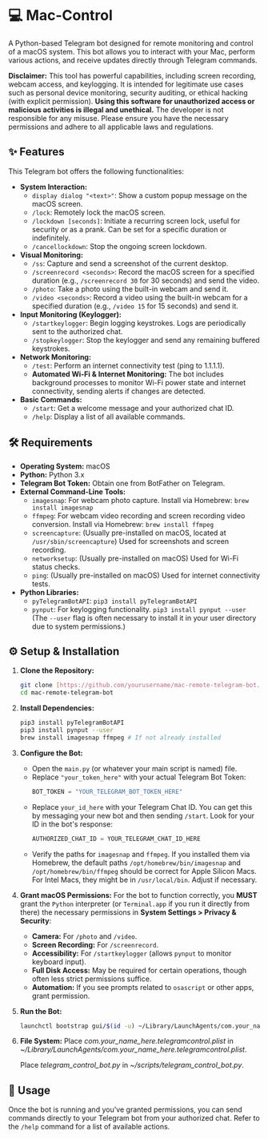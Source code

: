 # 💻 Mac-Control

A Python-based Telegram bot designed for remote monitoring and control of a macOS system. This bot allows you to interact with your Mac, perform various actions, and receive updates directly through Telegram commands.

**Disclaimer:** This tool has powerful capabilities, including screen recording, webcam access, and keylogging. It is intended for legitimate use cases such as personal device monitoring, security auditing, or ethical hacking (with explicit permission). **Using this software for unauthorized access or malicious activities is illegal and unethical.** The developer is not responsible for any misuse. Please ensure you have the necessary permissions and adhere to all applicable laws and regulations.

## ✨ Features

This Telegram bot offers the following functionalities:

* **System Interaction:**
    * `display dialog "<text>"`: Show a custom popup message on the macOS screen.
    * `/lock`: Remotely lock the macOS screen.
    * `/lockdown [seconds]`: Initiate a recurring screen lock, useful for security or as a prank. Can be set for a specific duration or indefinitely.
    * `/cancellockdown`: Stop the ongoing screen lockdown.
* **Visual Monitoring:**
    * `/ss`: Capture and send a screenshot of the current desktop.
    * `/screenrecord <seconds>`: Record the macOS screen for a specified duration (e.g., `/screenrecord 30` for 30 seconds) and send the video.
    * `/photo`: Take a photo using the built-in webcam and send it.
    * `/video <seconds>`: Record a video using the built-in webcam for a specified duration (e.g., `/video 15` for 15 seconds) and send it.
* **Input Monitoring (Keylogger):**
    * `/startkeylogger`: Begin logging keystrokes. Logs are periodically sent to the authorized chat.
    * `/stopkeylogger`: Stop the keylogger and send any remaining buffered keystrokes.
* **Network Monitoring:**
    * `/test`: Perform an internet connectivity test (ping to 1.1.1.1).
    * **Automated Wi-Fi & Internet Monitoring:** The bot includes background processes to monitor Wi-Fi power state and internet connectivity, sending alerts if changes are detected.
* **Basic Commands:**
    * `/start`: Get a welcome message and your authorized chat ID.
    * `/help`: Display a list of all available commands.

## 🛠️ Requirements

* **Operating System:** macOS
* **Python:** Python 3.x
* **Telegram Bot Token:** Obtain one from BotFather on Telegram.
* **External Command-Line Tools:**
    * `imagesnap`: For webcam photo capture. Install via Homebrew: `brew install imagesnap`
    * `ffmpeg`: For webcam video recording and screen recording video conversion. Install via Homebrew: `brew install ffmpeg`
    * `screencapture`: (Usually pre-installed on macOS, located at `/usr/sbin/screencapture`) Used for screenshots and screen recording.
    * `networksetup`: (Usually pre-installed on macOS) Used for Wi-Fi status checks.
    * `ping`: (Usually pre-installed on macOS) Used for internet connectivity tests.
* **Python Libraries:**
    * `pyTelegramBotAPI`: `pip3 install pyTelegramBotAPI`
    * `pynput`: For keylogging functionality. `pip3 install pynput --user` (The `--user` flag is often necessary to install it in your user directory due to system permissions.)

## ⚙️ Setup & Installation

1.  **Clone the Repository:**
    ```bash
    git clone [https://github.com/yourusername/mac-remote-telegram-bot.git](https://github.com/yourusername/mac-remote-telegram-bot.git)
    cd mac-remote-telegram-bot
    ```

2.  **Install Dependencies:**
    ```bash
    pip3 install pyTelegramBotAPI
    pip3 install pynput --user
    brew install imagesnap ffmpeg # If not already installed
    ```
3.  **Configure the Bot:**
    * Open the `main.py` (or whatever your main script is named) file.
    * Replace `"your_token_here"` with your actual Telegram Bot Token:
        ```python
        BOT_TOKEN = "YOUR_TELEGRAM_BOT_TOKEN_HERE"
        ```
    * Replace `your_id_here` with your Telegram Chat ID. You can get this by messaging your new bot and then sending `/start`. Look for your ID in the bot's response:
        ```python
        AUTHORIZED_CHAT_ID = YOUR_TELEGRAM_CHAT_ID_HERE
        ```
    * Verify the paths for `imagesnap` and `ffmpeg`. If you installed them via Homebrew, the default paths `/opt/homebrew/bin/imagesnap` and `/opt/homebrew/bin/ffmpeg` should be correct for Apple Silicon Macs. For Intel Macs, they might be in `/usr/local/bin`. Adjust if necessary.

4.  **Grant macOS Permissions:**
    For the bot to function correctly, you **MUST** grant the `Python` interpreter (or `Terminal.app` if you run it directly from there) the necessary permissions in **System Settings > Privacy & Security**:
    * **Camera:** For `/photo` and `/video`.
    * **Screen Recording:** For `/screenrecord`.
    * **Accessibility:** For `/startkeylogger` (allows `pynput` to monitor keyboard input).
    * **Full Disk Access:** May be required for certain operations, though often less strict permissions suffice.
    * **Automation:** If you see prompts related to `osascript` or other apps, grant permission.

5.  **Run the Bot:**
    ```bash
    launchctl bootstrap gui/$(id -u) ~/Library/LaunchAgents/com.your_name_here.telegramcontrol.plist
    ```

6. **File System:**
   Place *com.your_name_here.telegramcontrol.plist* in *~/Library/LaunchAgents/com.your_name_here.telegramcontrol.plist*.

   Place *telegram_control_bot.py* in *~/scripts/telegram_control_bot.py*.
    
## 🚀 Usage

Once the bot is running and you've granted permissions, you can send commands directly to your Telegram bot from your authorized chat. Refer to the `/help` command for a list of available actions.
